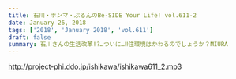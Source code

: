 ```yaml
---
title: 石川・ホンマ・ぶるんのBe-SIDE Your Life! vol.611-2
date: January 26, 2018
tags: ['2018', 'January 2018', 'vol.611']
draft: false
summary: 石川さんの生活改革!?…ついに…‼住環境はかわるのでしょうか？MIURA
---
```


http://project-phi.ddo.jp/ishikawa/ishikawa611_2.mp3